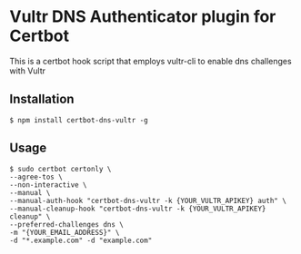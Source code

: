 # Vultr DNS Authenticator plugin for Certbot

This is a certbot hook script that employs vultr-cli to enable dns challenges with Vultr

## Installation

```
$ npm install certbot-dns-vultr -g
```

## Usage

```
$ sudo certbot certonly \
--agree-tos \
--non-interactive \
--manual \
--manual-auth-hook "certbot-dns-vultr -k {YOUR_VULTR_APIKEY} auth" \
--manual-cleanup-hook "certbot-dns-vultr -k {YOUR_VULTR_APIKEY} cleanup" \
--preferred-challenges dns \
-m "{YOUR_EMAIL_ADDRESS}" \
-d "*.example.com" -d "example.com"
```

